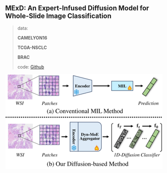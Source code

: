 ## MExD: An Expert-Infused Diffusion Model for Whole-Slide Image Classification

> data:
>
> **CAMELYON16**
>
> **TCGA-NSCLC**
>
> **BRAC**
>
> code: [Github](https://github.com/JWZhao-uestc/MExD)

![请参阅标题](./assest/MExD/x1.png)

